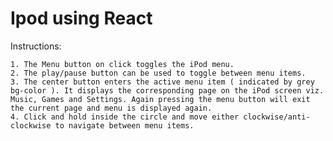 # Ipod using React 

 Instructions: 

    1. The Menu button on click toggles the iPod menu.
    2. The play/pause button can be used to toggle between menu items.
    3. The center button enters the active menu item ( indicated by grey bg-color ). It displays the corresponding page on the iPod screen viz. Music, Games and Settings. Again pressing the menu button will exit the current page and menu is displayed again.
    4. Click and hold inside the circle and move either clockwise/anti-clockwise to navigate between menu items.
    